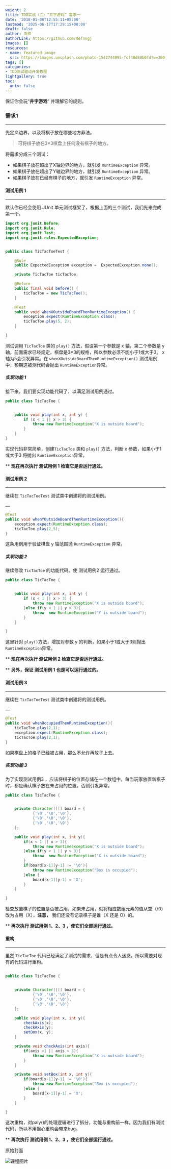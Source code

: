 ```yaml
---
weight: 2
title: TDD实战（二）“井字游戏” 需求一
date: '2018-01-08T12:55:11+08:00'
lastmod: '2025-06-17T17:29:15+08:00'
draft: false
author: 虫师
authorLink: https://github.com/defnngj
images: []
resources:
- name: featured-image
  src: https://images.unsplash.com/photo-1542744095-fcf48d80b0fd?w=300
tags: []
categories:
- TDD测试驱动开发教程
lightgallery: true
toc:
  auto: false
---
```




保证你会玩“__井字游戏__” 并理解它的规则。

### 需求1
---

先定义边界，以及将棋子放在哪些地方非法。

>  可将棋子放在3×3棋盘上任何没有棋子的地方。

将需求分成三个测试：

* 如果棋子放在超出了X轴边界的地方，就引发 `RuntimeException` 异常。
* 如果棋子放在超出了Y轴边界的地方，就引发 `RuntimeException` 异常。
* 如果棋子放在已经有棋子的地方，就引发 `RuntimeException` 异常。


#### 测试用例 1
---
默认你已经会使用 JUnit 单元测试框架了，根据上面的三个测试，我们先来完成第一个。

```Java
import org.junit.Before;
import org.junit.Rule;
import org.junit.Test;
import org.junit.rules.ExpectedException;


public class TicTacToeTest {

    @Rule
    public ExpectedException exception =  ExpectedException.none();

    private TicTacToe ticTacToe;

    @Before
    public final void before() {
        ticTacToe = new TicTacToe();
    }

    @Test
    public void whenXOutsideBoardThenRuntimeException() {
        exception.expect(RuntimeException.class);
        ticTacToe.play(5, 2);
    }

}
```

测试调用 `TicTacToe` 类的 `play()` 方法，假设第一个参数是 x 轴，第二个参数是 y 轴，前面需求已经规定，棋盘是3×3的规格，所以参数必须不能小于1或大于3。
x 轴为5会引发异常。在 `whenXOutsideBoardThenRuntimeException()` 测试用例中，预期这被测代码会抛出 `RuntimeException`异常。

##### 实现功能 1

接下来，我们要实现功能代码了，以满足测试用例通过。

```Java
public class TicTacToe {


    public void play(int x, int y) {
        if (x < 1 || x > 3) {
            throw new RuntimeException("X is outside board");
        }
    }
}
```
实现代码非常简单，创建`TicTacToe` 类和 `play()` 方法，判断 x 参数，如果小于1或大于3 将抛出 `RuntimeException`异常。

** __现在再次执行 测试用例 1 检查它是否运行通过。__

#### 测试用例 2
---
继续在 `TicTacToeTest` 测试类中创建将的测试用例。

```Java
……

@Test
public void whenYOutsideBoardThenRuntimeException(){
    exception.expect(RuntimeException.class);
    ticTacToe.play(2,5);
}

```
这条用例用于验证棋盘 y 轴范围抛 `RuntimeException` 异常。

##### 实现功能 2

继续修改 `TicTacToe` 的功能代码。使 测试用例2 运行通过。

```Java
public class TicTacToe {


    public void play(int x, int y) {
        if (x < 1 || x > 3) {
            throw new RuntimeException("X is outside board");
        }else if(y < 1 || y > 3){
            throw  new RuntimeException("Y is outside board");
        }
    }

}
```

这里针对 `play()`方法，增加对参数 y 的判断，如果小于1或大于3则抛出`RuntimeException`异常。

** __现在再次执行 测试用例 2 检查它是否运行通过。__

** __另外，保证 测试用例 1 也是可以运行通过的。__


#### 测试用例 3
---
继续在 `TicTacToeTest` 测试类中创建将的测试用例。

```Java
……

@Test
public void whenOccupiedThenRuntimeException(){
    ticTacToe.play(2,1);
    exception.expect(RuntimeException.class);
    ticTacToe.play(2,1);
}
```

如果棋盘上的格子已经被占用，那么不允许再放子上去。

##### 实现功能 3

为了实现测试用例3 ，应该将棋子的位置存储在一个数组中。每当玩家放置新棋子时，都应确认棋子放在未占用的位置，否则引发异常。

```Java
public class TicTacToe {


    private Character[][] board = {
            {'\0','\0','\0'},
            {'\0','\0','\0'},
            {'\0','\0','\0'}
    };

    public void play(int x, int y){
        if(x < 1 || x > 3){
            throw new RuntimeException("X is outside board");
        }else if(y < 1 || y > 3){
            throw  new RuntimeException("X is outside board");
        }
        if(board[x-1][y-1] != '\0'){
            throw new RuntimeException("Box is occupied");
        }else {
            board[x-1][y-1] = 'X';
        }
    }

}

```
检查放置棋子的位置是否被占用，如果未占用，就将相应数组元素的值从空（\0）改为占用（X），__注意，__ 我们还没有记录棋子是谁（X 还是 O）的。

** __再次执行 测试用例 1、2、3 ，使它们全部运行通过。__


#### 重构
---

虽然 `TicTacToe` 代码已经满足了测试的需求，但是有点令人迷惑。所以需要对现有的代码进行重构。

```Java

public class TicTacToe {


    private Character[][] board = {
            {'\0','\0','\0'},
            {'\0','\0','\0'},
            {'\0','\0','\0'}
    };

    public void play(int x, int y){
        checkAxis(x);
        checkAxis(y);
        setBox(x, y);
    }

    private void checkAxis(int axis){
        if(axis <1 || axis > 3){
            throw new RuntimeException("X is outside board");
        }
    }

    private void setBox(int x, int y){
        if(board[x-1][y-1] != '\0'){
            throw new RuntimeException("Box is occupied");
        }else {
            board[x-1][y-1] = 'X';
        }
    }

}
```
这次重构，对paly()的处理逻辑进行了拆分，功能与重构前一样。因为我们有测试代码，所以不用担心重构会带来bug。

** __再次执行 测试用例 1、2、3 ，使它们全部运行通过。__




原始封面

![课程图片](https://images.unsplash.com/photo-1542744095-fcf48d80b0fd?w=300)

